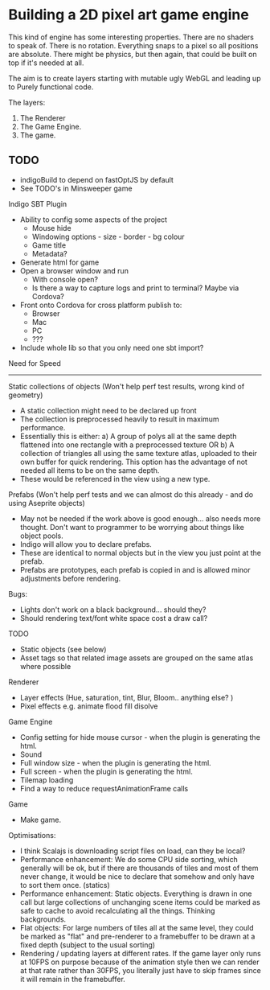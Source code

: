 # Building a 2D pixel art game engine
This kind of engine has some interesting properties.
There are no shaders to speak of.
There is no rotation.
Everything snaps to a pixel so all positions are absolute.
There might be physics, but then again, that could be built on top if it's needed at all.

The aim is to create layers starting with mutable ugly WebGL and leading up to Purely functional code.

The layers:
1. The Renderer
2. The Game Engine.
3. The game.

## TODO
- indigoBuild to depend on fastOptJS by default
- See TODO's in Minsweeper game

Indigo SBT Plugin
- Ability to config some aspects of the project
  - Mouse hide
  - Windowing options - size - border - bg colour
  - Game title
  - Metadata?
- Generate html for game
- Open a browser window and run
  - With console open?
  - Is there a way to capture logs and print to terminal? Maybe via Cordova?
- Front onto Cordova for cross platform publish to:
  - Browser
  - Mac
  - PC
  - ???
- Include whole lib so that you only need one sbt import?

Need for Speed
**************

Static collections of objects (Won't help perf test results, wrong kind of geometry)
- A static collection might need to be declared up front
- The collection is preprocessed heavily to result in maximum performance.
- Essentially this is either:
  a) A group of polys all at the same depth flattened into one rectangle with a preprocessed texture OR
  b) A collection of triangles all using the same texture atlas, uploaded to their own buffer for quick rendering.
     This option has the advantage of not needed all items to be on the same depth.
- These would be referenced in the view using a new type.

Prefabs (Won't help perf tests and we can almost do this already - and do using Aseprite objects)
- May not be needed if the work above is good enough... also needs more thought. Don't want to programmer to be worrying
  about things like object pools.
- Indigo will allow you to declare prefabs.
- These are identical to normal objects but in the view you just point at the prefab.
- Prefabs are prototypes, each prefab is copied in and is allowed minor adjustments before rendering.

Bugs:
- Lights don't work on a black background... should they?
- Should rendering text/font white space cost a draw call?

TODO
- Static objects (see below)
- Asset tags so that related image assets are grouped on the same atlas where possible

Renderer
- Layer effects (Hue, saturation, tint, Blur, Bloom.. anything else? )
- Pixel effects e.g. animate flood fill disolve

Game Engine
- Config setting for hide mouse cursor - when the plugin is generating the html.
- Sound
- Full window size - when the plugin is generating the html.
- Full screen - when the plugin is generating the html.
- Tilemap loading
- Find a way to reduce requestAnimationFrame calls

Game
- Make game.

Optimisations:
- I think Scalajs is downloading script files on load, can they be local?
- Performance enhancement: We do some CPU side sorting, which generally will be ok, but if there are thousands of tiles
  and most of them never change, it would be nice to declare that somehow and only have to sort them once. (statics)
- Performance enhancement: Static objects. Everything is drawn in one call but large collections of unchanging scene
  items could be marked as safe to cache to avoid recalculating all the things. Thinking backgrounds.
- Flat objects: For large numbers of tiles all at the same level, they could be marked as "flat" and pre-renderer to a
  framebuffer to be drawn at a fixed depth (subject to the usual sorting)
- Rendering / updating layers at different rates. If the game layer only runs at 10FPS on purpose because of the
  animation style then we can render at that rate rather than 30FPS, you literally just have to skip frames since it will
  remain in the framebuffer.
